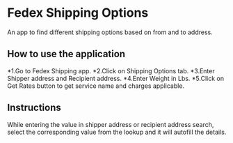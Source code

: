 # Fedex Shipping Options

An app to find different shipping options based on from and to address.

## How to use the application

*1.Go to Fedex Shipping app.
*2.Click on Shipping Options tab.
*3.Enter Shipper address and Recipient address.
*4.Enter Weight in Lbs.
\*5.Click on Get Rates button to get service name and charges applicable.

## Instructions

While entering the value in shipper address or recipient address search, select the corresponding value from the lookup and it will autofill the details.

